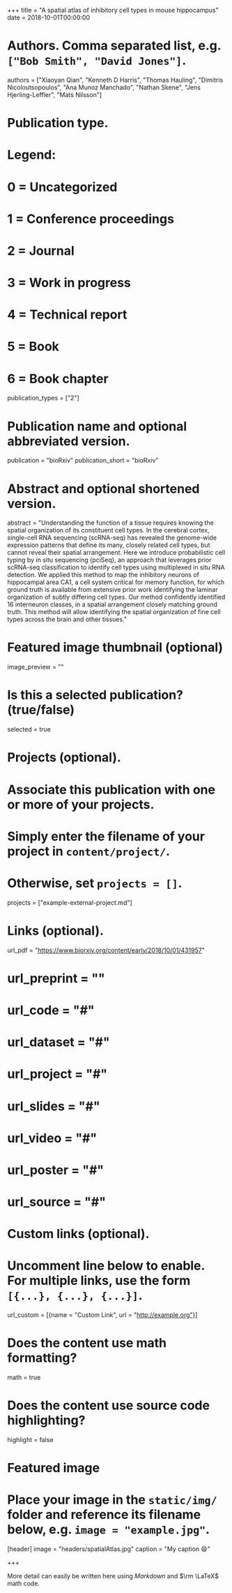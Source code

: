 +++
title = "A spatial atlas of inhibitory cell types in mouse hippocampus"
date = 2018-10-01T00:00:00

# Authors. Comma separated list, e.g. `["Bob Smith", "David Jones"]`.
authors = ["Xiaoyan Qian", "Kenneth D Harris", "Thomas Hauling", "Dimitris Nicoloutsopoulos", "Ana Munoz Manchado", "Nathan Skene", "Jens Hjerling-Leffler", "Mats Nilsson"]

# Publication type.
# Legend:
# 0 = Uncategorized
# 1 = Conference proceedings
# 2 = Journal
# 3 = Work in progress
# 4 = Technical report
# 5 = Book
# 6 = Book chapter
publication_types = ["2"]

# Publication name and optional abbreviated version.
publication = "bioRxiv"
publication_short = "bioRxiv"

# Abstract and optional shortened version.
abstract = "Understanding the function of a tissue requires knowing the spatial organization of its constituent cell types. In the cerebral cortex, single-cell RNA sequencing (scRNA-seq) has revealed the genome-wide expression patterns that define its many, closely related cell types, but cannot reveal their spatial arrangement. Here we introduce probabilistic cell typing by in situ sequencing (pciSeq), an approach that leverages prior scRNA-seq classification to identify cell types using multiplexed in situ RNA detection. We applied this method to map the inhibitory neurons of hippocampal area CA1, a cell system critical for memory function, for which ground truth is available from extensive prior work identifying the laminar organization of subtly differing cell types. Our method confidently identified 16 interneuron classes, in a spatial arrangement closely matching ground truth. This method will allow identifying the spatial organization of fine cell types across the brain and other tissues."

# Featured image thumbnail (optional)
image_preview = ""

# Is this a selected publication? (true/false)
selected = true

# Projects (optional).
#   Associate this publication with one or more of your projects.
#   Simply enter the filename of your project in `content/project/`.
#   Otherwise, set `projects = []`.
projects = ["example-external-project.md"]

# Links (optional).
url_pdf = "https://www.biorxiv.org/content/early/2018/10/01/431957"
# url_preprint = ""
# url_code = "#"
# url_dataset = "#"
# url_project = "#"
# url_slides = "#"
# url_video = "#"
# url_poster = "#"
# url_source = "#"

# Custom links (optional).
#   Uncomment line below to enable. For multiple links, use the form `[{...}, {...}, {...}]`.
url_custom = [{name = "Custom Link", url = "http://example.org"}]

# Does the content use math formatting?
math = true

# Does the content use source code highlighting?
highlight = false

# Featured image
# Place your image in the `static/img/` folder and reference its filename below, e.g. `image = "example.jpg"`.
[header]
image = "headers/spatialAtlas.jpg"
caption = "My caption :smile:"

+++

More detail can easily be written here using *Markdown* and $\rm \LaTeX$ math code.

